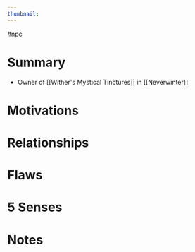 ```yaml
---
thumbnail: 
---
```

#npc

# Summary
- Owner of [[Wither's Mystical Tinctures]] in [[Neverwinter]]

# Motivations
# Relationships
# Flaws
# 5 Senses
# Notes
